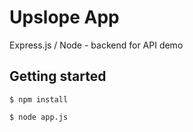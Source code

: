 # Upslope App

Express.js / Node - backend for API demo

## Getting started


```
$ npm install
```

```
$ node app.js
```
